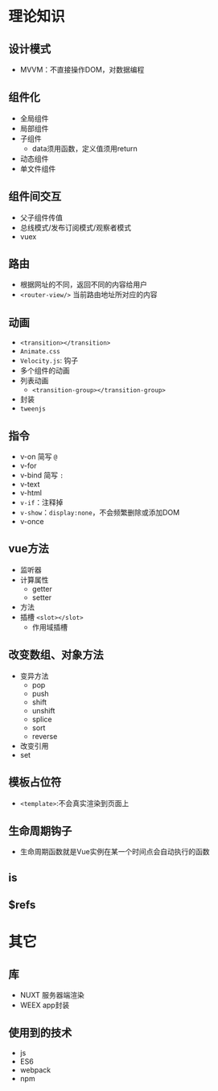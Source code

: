 # 理论知识
## 设计模式
- MVVM：不直接操作DOM，对数据编程

## 组件化
- 全局组件
- 局部组件
- 子组件
  - data须用函数，定义值须用return
- 动态组件
- 单文件组件

## 组件间交互
- 父子组件传值
- 总线模式/发布订阅模式/观察者模式
- vuex

## 路由
- 根据网址的不同，返回不同的内容给用户
- `<router-view/>` 当前路由地址所对应的内容

## 动画
- `<transition></transition>`
- `Animate.css`
- `Velocity.js`: 钩子
- 多个组件的动画
- 列表动画
  - `<transition-group></transition-group>`
- 封装
- `tweenjs`

## 指令
- v-on      简写 `@`
- v-for
- v-bind    简写 `:`
- v-text
- v-html
- `v-if`：注释掉
- `v-show`：`display:none`，不会频繁删除或添加DOM
- v-once

## vue方法
- 监听器
- 计算属性
  - getter
  - setter
- 方法
- 插槽 `<slot></slot>`
  - 作用域插槽

## 改变数组、对象方法
- 变异方法
  - pop
  - push
  - shift
  - unshift
  - splice
  - sort
  - reverse
- 改变引用
- set

## 模板占位符
- `<template>`:不会真实渲染到页面上

## 生命周期钩子
- 生命周期函数就是Vue实例在某一个时间点会自动执行的函数

## is
## $refs

# 其它
## 库
- NUXT 服务器端渲染
- WEEX app封装

## 使用到的技术
- js
- ES6
- webpack
- npm


